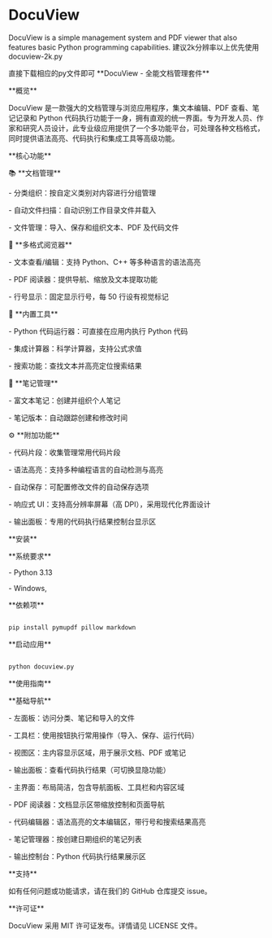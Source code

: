# DocuView
DocuView is a simple management system and PDF viewer that also features basic Python programming capabilities.
建议2k分辨率以上优先使用docuview-2k.py

直接下载相应的py文件即可
\*\*DocuView - 全能文档管理套件\*\*  

\*\*概览\*\*  

DocuView 是一款强大的文档管理与浏览应用程序，集文本编辑、PDF 查看、笔记记录和 Python 代码执行功能于一身，拥有直观的统一界面。专为开发人员、作家和研究人员设计，此专业级应用提供了一个多功能平台，可处理各种文档格式，同时提供语法高亮、代码执行和集成工具等高级功能。



\*\*核心功能\*\*  

📚 \*\*文档管理\*\*  

\- 分类组织：按自定义类别对内容进行分组管理  

\- 自动文件扫描：自动识别工作目录文件并载入  

\- 文件管理：导入、保存和组织文本、PDF 及代码文件  



📄 \*\*多格式阅览器\*\*  

\- 文本查看/编辑：支持 Python、C++ 等多种语言的语法高亮  

\- PDF 阅读器：提供导航、缩放及文本提取功能  

\- 行号显示：固定显示行号，每 50 行设有视觉标记  



🧰 \*\*内置工具\*\*  

\- Python 代码运行器：可直接在应用内执行 Python 代码  

\- 集成计算器：科学计算器，支持公式求值  

\- 搜索功能：查找文本并高亮定位搜索结果  



📝 \*\*笔记管理\*\*  

\- 富文本笔记：创建并组织个人笔记  

\- 笔记版本：自动跟踪创建和修改时间  



⚙️ \*\*附加功能\*\*  

\- 代码片段：收集管理常用代码片段  

\- 语法高亮：支持多种编程语言的自动检测与高亮  

\- 自动保存：可配置修改文件的自动保存选项  

\- 响应式 UI：支持高分辨率屏幕（高 DPI），采用现代化界面设计  

\- 输出面板：专用的代码执行结果控制台显示区  



\*\*安装\*\*  

\*\*系统要求\*\*  

\- Python 3.13

\- Windows,



\*\*依赖项\*\*  

```bash

pip install pymupdf pillow markdown

```

\*\*启动应用\*\*  

```bash

python docuview.py

```

\*\*使用指南\*\*  

\*\*基础导航\*\*  

\- 左面板：访问分类、笔记和导入的文件  

\- 工具栏：使用按钮执行常用操作（导入、保存、运行代码）  

\- 视图区：主内容显示区域，用于展示文档、PDF 或笔记  

\- 输出面板：查看代码执行结果（可切换显隐功能）  



\- 主界面：布局简洁，包含导航面板、工具栏和内容区域  

\- PDF 阅读器：文档显示区带缩放控制和页面导航  

\- 代码编辑器：语法高亮的文本编辑区，带行号和搜索结果高亮  

\- 笔记管理器：按创建日期组织的笔记列表  

\- 输出控制台：Python 代码执行结果展示区  



\*\*支持\*\*  

如有任何问题或功能请求，请在我们的 GitHub 仓库提交 issue。  



\*\*许可证\*\*  

DocuView 采用 MIT 许可证发布。详情请见 LICENSE 文件。  

